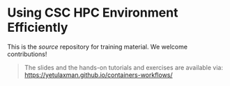 # Using CSC HPC Environment Efficiently

This is the _source_ repository for training material. We welcome contributions!
> The slides and the hands-on tutorials and exercises are available via: https://yetulaxman.github.io/containers-workflows/
